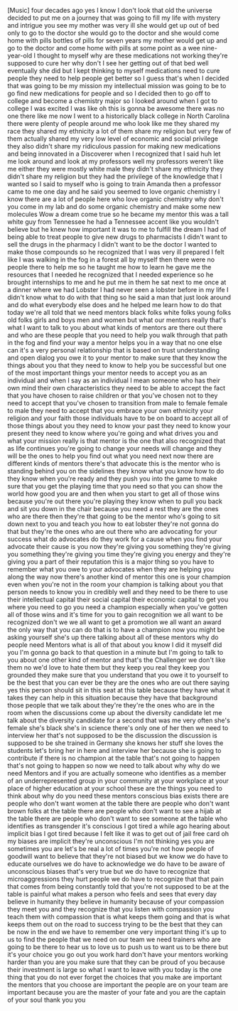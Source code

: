 
[Music]
four decades ago yes I know I don&#39;t look
that old the universe decided to put me
on a journey that was going to fill my
life with mystery and intrigue you see
my mother was very ill she would get up
out of bed only to go to the doctor she
would go to the doctor and she would
come home with pills bottles of pills
for seven years my mother would get up
and go to the doctor and come home with
pills at some point as a wee
nine-year-old I thought to myself why
are these medications not working
they&#39;re supposed to cure her why don&#39;t I
see her getting out of that bed
well eventually she did but I kept
thinking to myself medications need to
cure people they need to help people get
better so I guess that&#39;s when I decided
that was going to be my mission my
intellectual mission was going to be to
go find new medications for people and
so I decided then to go off to college
and become a chemistry major so I looked
around when I got to college I was
excited I was like oh this is gonna be
awesome there was no one there like me
now I went to a historically black
college in North Carolina there were
plenty of people around me who look like
me they shared my race they shared my
ethnicity a lot of them share my
religion but very few of them
actually shared my very low level of
economic and social privilege they also
didn&#39;t share my ridiculous passion for
making new medications and being
innovated in a Discoverer when I
recognized that I said huh let me look
around and look at my professors well
my professors weren&#39;t like me either
they were mostly white male they didn&#39;t
share my ethnicity they didn&#39;t share my
religion but they had the privilege of
the knowledge that I wanted so I said to
myself who is going to train Amanda then
a professor came to me one day and he
said you seemed to love organic
chemistry I know there are a lot of
people here who love organic chemistry
why don&#39;t you come in my lab and do some
organic chemistry and make some new
molecules Wow a dream come true so he
became my mentor this was a tall white
guy from Tennessee he had a Tennessee
accent like you wouldn&#39;t believe but he
knew how important it was to me to
fulfill the dream I had of being able to
treat people to give new drugs to
pharmacists I didn&#39;t want to sell the
drugs in the pharmacy I didn&#39;t want to
be the doctor I wanted to make those
compounds so he recognized that I was
very ill prepared I felt like I was
walking in the fog in a forest all by
myself then there were no people there
to help me so he taught me how to learn
he gave me the resources that I needed
he recognized that I needed experience
so he brought internships to me and he
put me in them he sat next to
me once at a dinner where we had Lobster
I had never seen a lobster before in my
life
I didn&#39;t know what to do with that thing
so he said a man that just look around
and do what everybody else does and he
helped me learn how to do that today
we&#39;re all told that we need mentors
black folks white folks young folks old
folks girls and boys men and women but
what our mentors really that&#39;s what I
want to talk to you about what kinds of
mentors are there out there and who are
these people that you need to help you
walk through that path in the fog and
find your way a mentor helps you in a
way that no one else can it&#39;s a very
personal relationship that is based on
trust understanding and open dialog you
owe it to your mentor to make sure that
they know the things about you that they
need to know to help you be successful
but one of the most important things
your mentor needs to accept you as an
individual and when I say as an
individual I mean someone who has their
own mind their own characteristics they
need to be able to accept the fact that
you have chosen to raise children or
that you&#39;ve chosen not to they need to
accept that you&#39;ve chosen to transition
from male to female female to male they
need to accept that you embrace your own
ethnicity your religion and your faith
those individuals have to be on board to
accept all
of those things about you they need to
know your past they need to know your
present they need to know where you&#39;re
going and what drives you and what your
mission really is that mentor is the one
that also recognized that as life
continues you&#39;re going to change your
needs will change and they will be the
ones to help you find out what you need
next now there are different kinds of
mentors there&#39;s that advocate this is
the mentor who is standing behind you on
the sidelines they know what you know
how to do they know when you&#39;re ready
and they push you into the game to make
sure that you get the playing time that
you need so that you can show the world
how good you are and then when you start
to get all of those wins because you&#39;re
out there you&#39;re playing they know when
to pull you back and sit you down in the
chair because you need a rest they are
the ones who are there then they&#39;re that
going to be the mentor who&#39;s going to
sit down next to you and teach you how
to eat lobster they&#39;re not gonna do that
but they&#39;re the ones who are out there
who are advocating for your success what
do advocates do they work for a cause
when you find your advocate their cause
is you now they&#39;re giving you something
they&#39;re giving you something they&#39;re
giving you time they&#39;re giving you
energy and they&#39;re giving you a part of
their reputation this is a major thing
so you have to remember what you owe to
your advocates when they are helping you
along the way now there&#39;s another kind
of mentor this one is your champion even
when you&#39;re not in the room your
champion is talking about you that
person needs to know you in
credibly well and they need to be there
to use their intellectual capital their
social capital their economic capital to
get you where you need to go you need a
champion especially when you&#39;ve gotten
all of those wins and it&#39;s time for you
to gain recognition we all want to be
recognized don&#39;t we we all want to get a
promotion we all want an award the only
way that you can do that is to have a
champion now you might be asking
yourself she&#39;s up there talking about
all of these mentors why do people need
Mentors what is all of that about you
know I did it myself
did you I&#39;m gonna go back to that
question in a minute but I&#39;m going to
talk to you about one other kind of
mentor and that&#39;s the Challenger we
don&#39;t like them no we&#39;d love to hate
them but they keep you real they keep
you grounded they make sure that you
understand that you owe it to yourself
to be the best that you can ever be they
are the ones who are out there saying
yes this person should sit in this seat
at this table because they have what it
takes they can help in this situation
because they have that background those
people that we talk about they&#39;re
they&#39;re the ones who are in the room
when the discussions come up about the
diversity candidate let me talk about
the diversity candidate for a second
that was me
very often she&#39;s female she&#39;s black
she&#39;s in science there&#39;s only one of her
then we need to interview her that&#39;s not
supposed to be the discussion the
discussion is supposed to be she trained
in Germany she knows her stuff she loves
the students
let&#39;s bring her in here and interview
her because she is going to contribute
if there is no champion at the table
that&#39;s not going to happen that&#39;s not
going to happen so now we need to talk
about why why do we need Mentors
and if you are actually someone who
identifies as a member of an
underrepresented group in your community
at your workplace at your place of
higher education at your school these
are the things you need to think about
why do you need these mentors conscious
bias exists there are people who don&#39;t
want women at the table there are people
who don&#39;t want brown folks at the table
there are people who don&#39;t want to see a
hijab at the table there are people who
don&#39;t want to see someone at the table
who identifies as transgender it&#39;s
conscious I got tired a while ago
hearing about implicit bias I got tired
because I felt like it was to get out of
jail free card
oh my biases are implicit they&#39;re
unconscious I&#39;m not thinking yes you are
sometimes you are let&#39;s be real a lot of
times you&#39;re not how people of goodwill
want to believe that they&#39;re not biased
but we know we do have to educate
ourselves we do have to acknowledge we
do have to be aware of unconscious
biases that&#39;s very true but we do have
to recognize that microaggressions
they hurt people we do have to recognize
that that pain that comes from being
constantly told that you&#39;re not supposed
to be at the table is painful what makes
a person who feels and sees that every
day
believe in humanity they believe in
humanity because of your compassion they
meet you and they recognize that you
listen with compassion you teach them
with compassion that is what keeps them
going and that is what keeps them out on
the road to success trying to be the
best that they can be now in the end we
have to remember one very important
thing it&#39;s up to us to find the people
that we need on our team we need
trainers who are going to be there to
hear us to love us to push us to want us
to be there but it&#39;s your choice you go
out you work hard don&#39;t have your
mentors working harder than you are you
make sure that they can be proud of you
because their investment is large so
what I want to leave with you today is
the one thing that you do not ever
forget the choices that you make are
important the mentors that you choose
are important the people are on your
team are important because you are the
master of your fate and you are the
captain of your soul thank you
you
